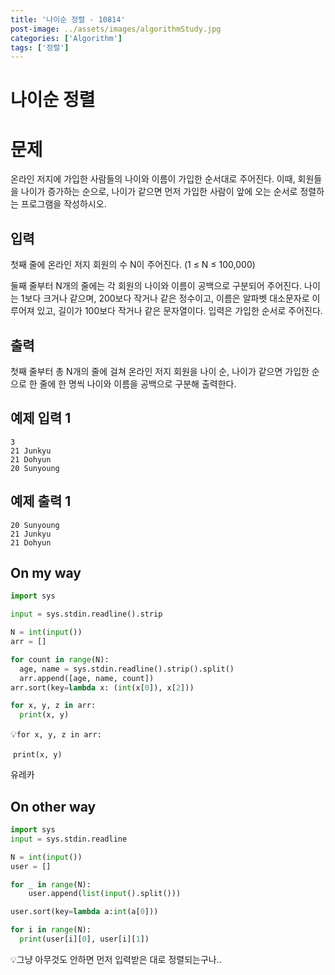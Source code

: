 ```yaml
---
title: '나이순 정렬 - 10814'
post-image: ../assets/images/algorithmStudy.jpg
categories: ['Algorithm']
tags: ['정렬']
---
```


# 나이순 정렬

# 문제

온라인 저지에 가입한 사람들의 나이와 이름이 가입한 순서대로 주어진다. 이때, 회원들을 나이가 증가하는 순으로, 나이가 같으면 먼저 가입한 사람이 앞에 오는 순서로 정렬하는 프로그램을 작성하시오.

## 입력

첫째 줄에 온라인 저지 회원의 수 N이 주어진다. (1 ≤ N ≤ 100,000)

둘째 줄부터 N개의 줄에는 각 회원의 나이와 이름이 공백으로 구분되어 주어진다. 나이는 1보다 크거나 같으며, 200보다 작거나 같은 정수이고, 이름은 알파벳 대소문자로 이루어져 있고, 길이가 100보다 작거나 같은 문자열이다. 입력은 가입한 순서로 주어진다.

## 출력

첫째 줄부터 총 N개의 줄에 걸쳐 온라인 저지 회원을 나이 순, 나이가 같으면 가입한 순으로 한 줄에 한 명씩 나이와 이름을 공백으로 구분해 출력한다.

## 예제 입력 1

```
3
21 Junkyu
21 Dohyun
20 Sunyoung
```

## 예제 출력 1

```
20 Sunyoung
21 Junkyu
21 Dohyun
```

## On my way

```python
import sys

input = sys.stdin.readline().strip

N = int(input())
arr = []

for count in range(N):
  age, name = sys.stdin.readline().strip().split()
  arr.append([age, name, count])
arr.sort(key=lambda x: (int(x[0]), x[2]))

for x, y, z in arr:
  print(x, y)
```

💡`for x, y, z in arr:`

​		`print(x, y)`

유레카

## On other way

```python
import sys
input = sys.stdin.readline

N = int(input())
user = []

for _ in range(N):
	user.append(list(input().split()))

user.sort(key=lambda a:int(a[0]))

for i in range(N):
  print(user[i][0], user[i][1])
```

💡그냥 아무것도 안하면 먼저 입력받은 대로 정렬되는구나..

